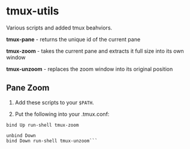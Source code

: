 tmux-utils
==========

Various scripts and added tmux beahviors.

**tmux-pane** - returns the unique id of the current pane

**tmux-zoom** - takes the current pane and extracts it full size into its own
window

**tmux-unzoom** - replaces the zoom window into its original position


Pane Zoom
---------

1. Add these scripts to your `$PATH`.

2. Put the following into your .tmux.conf:

```unbind Up
bind Up run-shell tmux-zoom

unbind Down
bind Down run-shell tmux-unzoom```

    
